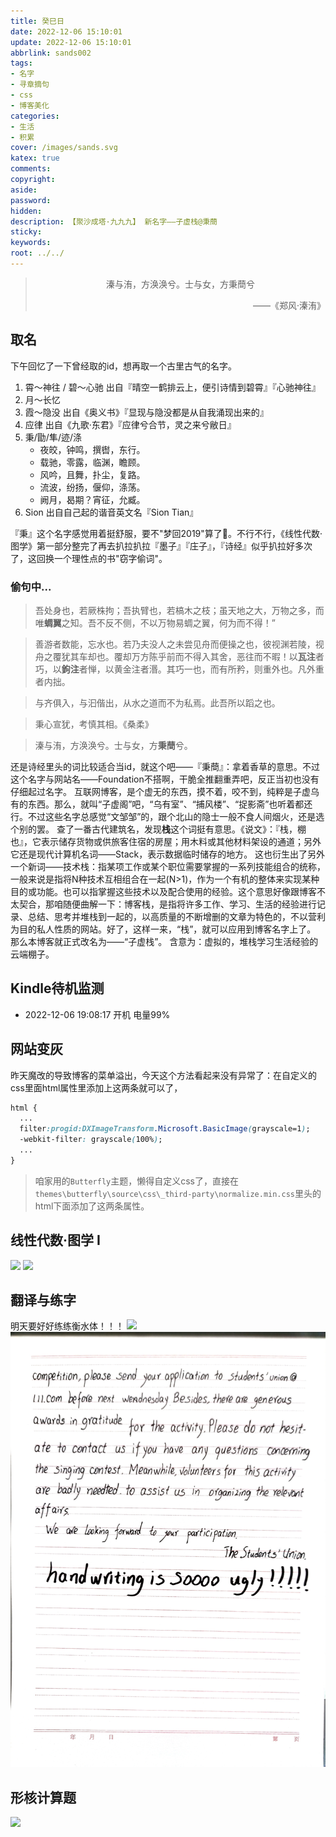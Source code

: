 ```yaml
---
title: 癸巳日
date: 2022-12-06 15:10:01
update: 2022-12-06 15:10:01
abbrlink: sands002
tags:
- 名字
- 寻章摘句
- css
- 博客美化
categories:
- 生活
- 积累
cover: /images/sands.svg
katex: true
comments:
copyright:
aside: 
password:
hidden:
description: 【聚沙成塔·九九九】 新名字——子虚栈@秉蕳
sticky: 
keywords:
root: ../../
---
```


> <center>溱与洧，方涣涣兮。士与女，方秉蕳兮</center>
> <p align="right">——《郑风·溱洧》</p>
## 取名
下午回忆了一下曾经取的id，想再取一个古里古气的名字。
1. 霄～神往 / 碧～心驰
	出自『晴空一鹤排云上，便引诗情到碧霄』『心驰神往』
2. 月～长忆
3. 霞～隐没
	出自《奥义书》『显现与隐没都是从自我涌现出来的』
4. 应律
	出自《九歌·东君》『应律兮合节，灵之来兮敝日』
5. 秉/勖/隼/迹/涤
	- 夜皎，钟鸣，撰辔，东行。
	- 载驰，零露，临渊，瞻顾。
	- 风吟，且舞，扑尘，复路。
	- 流波，纷扬，偃仰，涤荡。
	- 阙月，曷期？宵征，允臧。
6. Sion
	出自自己起的谐音英文名『Sion Tian』

『秉』这个名字感觉用着挺舒服，要不"梦回2019"算了👀。不行不行，《线性代数·图学》第一部分整完了再去扒拉扒拉『墨子』『庄子』，『诗经』似乎扒拉好多次了，这回换一个理性点的书"窃字偷词"。

### 偷句中...
> 吾处身也，若厥株拘；吾执臂也，若槁木之枝；虽天地之大，万物之多，而唯**蜩翼**之知。吾不反不侧，不以万物易蜩之翼，何为而不得！”

> 善游者数能，忘水也。若乃夫没人之未尝见舟而便操之也，彼视渊若陵，视舟之覆犹其车却也。覆却万方陈乎前而不得入其舍，恶往而不暇！以**瓦注**者巧，以**鉤注**者惮，以黄金注者湣。其巧一也，而有所矜，则重外也。凡外重者内拙。

> 与齐俱入，与汩偕出，从水之道而不为私焉。此吾所以蹈之也。

> 秉心宣犹，考慎其相。《桑柔》

> 溱与洧，方涣涣兮。士与女，方**秉蕳**兮。

还是诗经里头的词比较适合当id，就这个吧——『秉蕳』：拿着香草的意思。不过这个名字与网站名——Foundation不搭啊，干脆全推翻重弄吧，反正当初也没有仔细起过名字。
互联网博客，是个虚无的东西，摸不着，咬不到，纯粹是子虚乌有的东西。那么，就叫“子虚阁”吧，“乌有室”、“捕风楼”、“捉影斋”也听着都还行。不过这些名字总感觉“文邹邹”的，跟个北山的隐士一般不食人间烟火，还是选个别的罢。
查了一番古代建筑名，发现**栈**这个词挺有意思。《说文》：『栈，棚也』，它表示储存货物或供旅客住宿的房屋；用木料或其他材料架设的通道；另外它还是现代计算机名词——Stack，表示数据临时储存的地方。
这也衍生出了另外一个新词——技术栈：指某项工作或某个职位需要掌握的一系列技能组合的统称，一般来说是指将N种技术互相组合在一起(N>1)，作为一个有机的整体来实现某种目的或功能。也可以指掌握这些技术以及配合使用的经验。这个意思好像跟博客不太契合，那咱随便曲解一下：博客栈，是指将许多工作、学习、生活的经验进行记录、总结、思考并堆栈到一起的，以高质量的不断增删的文章为特色的，不以营利为目的私人性质的网站。好了，这样一来，“栈”，就可以应用到博客名字上了。
那么本博客就正式改名为——“子虚栈”。
含意为：虚拟的，堆栈学习生活经验的云端棚子。

## Kindle待机监测
* 2022-12-06 19:08:17 开机 电量99%

## 网站变灰
昨天魔改的导致博客的菜单溢出，今天这个方法看起来没有异常了：在自定义的css里面html属性里添加上这两条就可以了，
```css
html {
  ...
  filter:progid:DXImageTransform.Microsoft.BasicImage(grayscale=1);
  -webkit-filter: grayscale(100%);
  ...
}
```
> 咱家用的`Butterfly`主题，懒得自定义css了，直接在`themes\butterfly\source\css\_third-party\normalize.min.css`里头的html下面添加了这两条属性。

## 线性代数·图学 I 
![](../../../images/20221012/IMG_20221207_001544.jpg)
![](../../../images/20221012/IMG_20221207_001555.jpg)
## 翻译与练字
明天要好好练练衡水体！！！
![](../../../images/20221012/IMG_20221207_012123.jpg)![](../../../images/20221012/IMG_20221207_012129.jpg)
## 形核计算题
![](../../../images/20221012/IMG_20221207_015712.jpg)